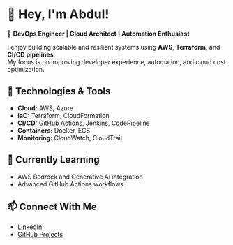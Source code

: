# 👋 Hey, I'm Abdul!  

🚀 **DevOps Engineer | Cloud Architect | Automation Enthusiast**

I enjoy building scalable and resilient systems using **AWS**, **Terraform**, and **CI/CD pipelines**.  
My focus is on improving developer experience, automation, and cloud cost optimization.

## 🧠 Technologies & Tools  
- **Cloud:** AWS, Azure  
- **IaC:** Terraform, CloudFormation  
- **CI/CD:** GitHub Actions, Jenkins, CodePipeline  
- **Containers:** Docker, ECS  
- **Monitoring:** CloudWatch, CloudTrail

## 🌱 Currently Learning  
- AWS Bedrock and Generative AI integration  
- Advanced GitHub Actions workflows  

## 📫 Connect With Me  
- [LinkedIn](https://www.linkedin.com/in/arahimshaikh/)
- [GitHub Projects](https://github.com/AbdulRahimShaikh1999)
